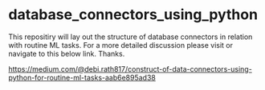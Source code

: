 # database_connectors_using_python
This repositiry will lay out the structure of database connectors in relation with routine ML tasks.
For a more detailed discussion please visit or navigate to this below link. Thanks.

https://medium.com/@debi.rath817/construct-of-data-connectors-using-python-for-routine-ml-tasks-aab6e895ad38
